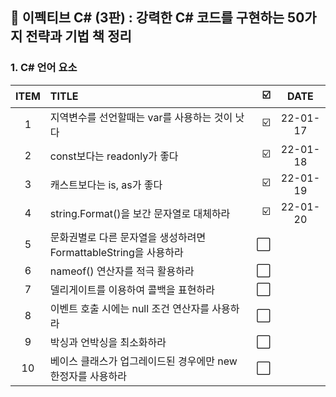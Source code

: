 ## 📕 이펙티브 C# (3판) : 강력한 C# 코드를 구현하는 50가지 전략과 기법 책 정리


### 1. C#  언어 요소

| ITEM | TITLE | ☑️ | DATE | 
| :--: |   :-------   | ----:| :----: |
| 1 | 지역변수를 선언할때는 var를 사용하는 것이 낫다 | ☑️ | 22-01-17 |
| 2 | const보다는 readonly가 좋다 | ☑️ | 22-01-18 |
| 3 | 캐스트보다는 is, as가 좋다 | ☑️ | 22-01-19 |
| 4 | string.Format()을 보간 문자열로 대체하라 | ☑️ | 22-01-20 |
| 5 | 문화권별로 다른 문자열을 생성하려면 FormattableString을 사용하라 | ⬜️ | |
| 6 | nameof() 연산자를 적극 활용하라 | ⬜️ | |
| 7 | 델리게이트를 이용하여 콜백을 표현하라 | ⬜️ | |
| 8 | 이벤트 호출 시에는 null 조건 연산자를 사용하라 | ⬜️ | |
| 9 | 박싱과 언박싱을 최소화하라 | ⬜️ | |
| 10 | 베이스 클래스가 업그레이드된 경우에만 new 한정자를 사용하라 | ⬜️ | |


